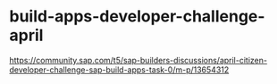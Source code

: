 # build-apps-developer-challenge-april
https://community.sap.com/t5/sap-builders-discussions/april-citizen-developer-challenge-sap-build-apps-task-0/m-p/13654312
